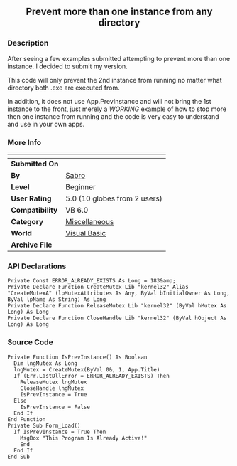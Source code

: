 ﻿<div align="center">

## Prevent more than one instance from any directory


</div>

### Description

After seeing a few examples submitted attempting to prevent more than one instance. I decided to submit my version.

This code will only prevent the 2nd instance from running no matter what directory both .exe are executed from.

In addition, it does not use App.PrevInstance and will not bring the 1st instance to the front, just merely a *WORKING* example of how to stop more then one instance from running and the code is very easy to understand and use in your own apps.
 
### More Info
 


<span>             |<span>
---                |---
**Submitted On**   |
**By**             |[Sabro](https://github.com/Planet-Source-Code/PSCIndex/blob/master/ByAuthor/sabro.md)
**Level**          |Beginner
**User Rating**    |5.0 (10 globes from 2 users)
**Compatibility**  |VB 6\.0
**Category**       |[Miscellaneous](https://github.com/Planet-Source-Code/PSCIndex/blob/master/ByCategory/miscellaneous__1-1.md)
**World**          |[Visual Basic](https://github.com/Planet-Source-Code/PSCIndex/blob/master/ByWorld/visual-basic.md)
**Archive File**   |[](https://github.com/Planet-Source-Code/sabro-prevent-more-than-one-instance-from-any-directory__1-65747/archive/master.zip)

### API Declarations

```
Private Const ERROR_ALREADY_EXISTS As Long = 183&amp;
Private Declare Function CreateMutex Lib "kernel32" Alias "CreateMutexA" (lpMutexAttributes As Any, ByVal bInitialOwner As Long, ByVal lpName As String) As Long
Private Declare Function ReleaseMutex Lib "kernel32" (ByVal hMutex As Long) As Long
Private Declare Function CloseHandle Lib "kernel32" (ByVal hObject As Long) As Long
```


### Source Code

```
Private Function IsPrevInstance() As Boolean
  Dim lngMutex As Long
  lngMutex = CreateMutex(ByVal 0&, 1, App.Title)
  If (Err.LastDllError = ERROR_ALREADY_EXISTS) Then
    ReleaseMutex lngMutex
    CloseHandle lngMutex
    IsPrevInstance = True
  Else
    IsPrevInstance = False
  End If
End Function
Private Sub Form_Load()
  If IsPrevInstance = True Then
    MsgBox "This Program Is Already Active!"
    End
  End If
End Sub
```

